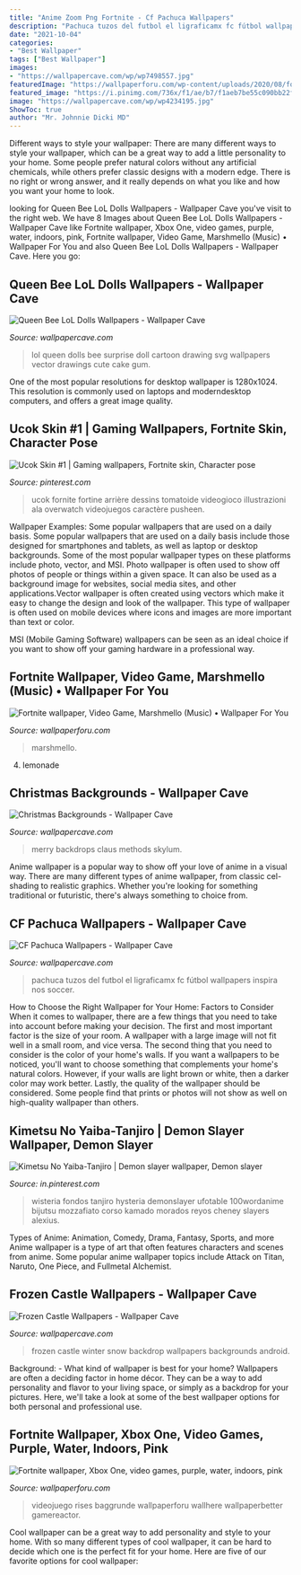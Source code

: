 ```yaml
---
title: "Anime Zoom Png Fortnite - Cf Pachuca Wallpapers"
description: "Pachuca tuzos del futbol el ligraficamx fc fútbol wallpapers inspira nos soccer"
date: "2021-10-04"
categories:
- "Best Wallpaper"
tags: ["Best Wallpaper"]
images:
- "https://wallpapercave.com/wp/wp7498557.jpg"
featuredImage: "https://wallpaperforu.com/wp-content/uploads/2020/08/fortnite-wallpaper-200826143238102048x1152.jpg"
featured_image: "https://i.pinimg.com/736x/f1/ae/b7/f1aeb7be55c090bb22f80a908d00986a.jpg"
image: "https://wallpapercave.com/wp/wp4234195.jpg"
ShowToc: true
author: "Mr. Johnnie Dicki MD"
---
```



Different ways to style your wallpaper:
There are many different ways to style your wallpaper, which can be a great way to add a little personality to your home. Some people prefer natural colors without any artificial chemicals, while others prefer classic designs with a modern edge. There is no right or wrong answer, and it really depends on what you like and how you want your home to look.

	

		
looking for Queen Bee LoL Dolls Wallpapers - Wallpaper Cave you've visit to the right web. We have 8 Images about Queen Bee LoL Dolls Wallpapers - Wallpaper Cave like Fortnite wallpaper, Xbox One, video games, purple, water, indoors, pink, Fortnite wallpaper, Video Game, Marshmello (Music) • Wallpaper For You and also Queen Bee LoL Dolls Wallpapers - Wallpaper Cave. Here you go:
		
    
## Queen Bee LoL Dolls Wallpapers - Wallpaper Cave

<img loading=lazy src="https://wallpapercave.com/wp/wp6124071.png" onerror="this.onerror=null;this.src='https://tse1.mm.bing.net/th?id=OIP.zc1-eWKmnSAQfzP7fnSBAwHaLH&amp;pid=15.1';" alt="Queen Bee LoL Dolls Wallpapers - Wallpaper Cave">

_Source: wallpapercave.com_

>lol queen dolls bee surprise doll cartoon drawing svg wallpapers vector drawings cute cake gum. 

	

One of the most popular resolutions for desktop wallpaper is 1280x1024. This resolution is commonly used on laptops and moderndesktop computers, and offers a great image quality.

    
## Ucok Skin #1 | Gaming Wallpapers, Fortnite Skin, Character Pose

<img loading=lazy src="https://i.pinimg.com/736x/f4/f4/99/f4f49941badfc51e2f0281a77fba450d.jpg" onerror="this.onerror=null;this.src='https://tse3.mm.bing.net/th?id=OIP.zBkD_OhTUiwLOjnmyJVoiwHaNK&amp;pid=15.1';" alt="Ucok Skin #1 | Gaming wallpapers, Fortnite skin, Character pose">

_Source: pinterest.com_

>ucok fornite fortine arrière dessins tomatoide videogioco illustrazioni ala overwatch videojuegos caractère pusheen. 

	

Wallpaper Examples: Some popular wallpapers that are used on a daily basis.
Some popular wallpapers that are used on a daily basis include those designed for smartphones and tablets, as well as laptop or desktop backgrounds. Some of the most popular wallpaper types on these platforms include photo, vector, and MSI. 
Photo wallpaper is often used to show off photos of people or things within a given space. It can also be used as a background image for websites, social media sites, and other applications.Vector wallpaper is often created using vectors which make it easy to change the design and look of the wallpaper. This type of wallpaper is often used on mobile devices where icons and images are more important than text or color. 

MSI (Mobile Gaming Software) wallpapers can be seen as an ideal choice if you want to show off your gaming hardware in a professional way.

    
## Fortnite Wallpaper, Video Game, Marshmello (Music) • Wallpaper For You

<img loading=lazy src="https://wallpaperforu.com/wp-content/uploads/2020/08/fortnite-wallpaper-200826143238102048x1152.jpg" onerror="this.onerror=null;this.src='https://tse4.mm.bing.net/th?id=OIP.MYV5SDEA-81KxY2TzKpu8gHaEK&amp;pid=15.1';" alt="Fortnite wallpaper, Video Game, Marshmello (Music) • Wallpaper For You">

_Source: wallpaperforu.com_

>marshmello. 

	

4. lemonade 

    
## Christmas Backgrounds - Wallpaper Cave

<img loading=lazy src="https://wallpapercave.com/wp/wp7498557.jpg" onerror="this.onerror=null;this.src='https://tse1.mm.bing.net/th?id=OIP.anxbdkbUFMGqJBjzToQDlwHaD7&amp;pid=15.1';" alt="Christmas Backgrounds - Wallpaper Cave">

_Source: wallpapercave.com_

>merry backdrops claus methods skylum. 

	

Anime wallpaper is a popular way to show off your love of anime in a visual way. There are many different types of anime wallpaper, from classic cel-shading to realistic graphics. Whether you're looking for something traditional or futuristic, there's always something to choice from.

    
## CF Pachuca Wallpapers - Wallpaper Cave

<img loading=lazy src="https://wallpapercave.com/wp/wp4234195.jpg" onerror="this.onerror=null;this.src='https://tse2.mm.bing.net/th?id=OIP.zT-BfifN2E0CHATUqRvi4wHaNK&amp;pid=15.1';" alt="CF Pachuca Wallpapers - Wallpaper Cave">

_Source: wallpapercave.com_

>pachuca tuzos del futbol el ligraficamx fc fútbol wallpapers inspira nos soccer. 

	

How to Choose the Right Wallpaper for Your Home: Factors to Consider
When it comes to wallpaper, there are a few things that you need to take into account before making your decision. The first and most important factor is the size of your room. A wallpaper with a large image will not fit well in a small room, and vice versa. 
The second thing that you need to consider is the color of your home's walls. If you want a wallpapers to be noticed, you'll want to choose something that complements your home's natural colors. However, if your walls are light brown or white, then a darker color may work better. 
Lastly, the quality of the wallpaper should be considered. Some people find that prints or photos will not show as well on high-quality wallpaper than others.

    
## Kimetsu No Yaiba-Tanjiro | Demon Slayer Wallpaper, Demon Slayer

<img loading=lazy src="https://i.pinimg.com/736x/f1/ae/b7/f1aeb7be55c090bb22f80a908d00986a.jpg" onerror="this.onerror=null;this.src='https://tse2.mm.bing.net/th?id=OIP.yPhfoX5U55J2Aq3BFkwCcQHaEK&amp;pid=15.1';" alt="Kimetsu No Yaiba-Tanjiro | Demon slayer wallpaper, Demon slayer">

_Source: in.pinterest.com_

>wisteria fondos tanjiro hysteria demonslayer ufotable 100wordanime bijutsu mozzafiato corso kamado morados reyos cheney slayers alexius. 

	

Types of Anime: Animation, Comedy, Drama, Fantasy, Sports, and more
Anime wallpaper is a type of art that often features characters and scenes from anime. Some popular anime wallpaper topics include Attack on Titan, Naruto, One Piece, and Fullmetal Alchemist.

    
## Frozen Castle Wallpapers - Wallpaper Cave

<img loading=lazy src="https://wallpapercave.com/wp/wp8143921.jpg" onerror="this.onerror=null;this.src='https://tse4.mm.bing.net/th?id=OIP.LZiNem2Ared33a7QuVIPNwHaFS&amp;pid=15.1';" alt="Frozen Castle Wallpapers - Wallpaper Cave">

_Source: wallpapercave.com_

>frozen castle winter snow backdrop wallpapers backgrounds android. 

	

Background: - What kind of wallpaper is best for your home?
Wallpapers are often a deciding factor in home décor. They can be a way to add personality and flavor to your living space, or simply as a backdrop for your pictures. Here, we'll take a look at some of the best wallpaper options for both personal and professional use.

    
## Fortnite Wallpaper, Xbox One, Video Games, Purple, Water, Indoors, Pink

<img loading=lazy src="https://wallpaperforu.com/wp-content/uploads/2020/08/fortnite-wallpaper-200826143243111280x720.jpg" onerror="this.onerror=null;this.src='https://tse1.mm.bing.net/th?id=OIP.lAqEFYY4PR7DFPKRyI7hrQHaEK&amp;pid=15.1';" alt="Fortnite wallpaper, Xbox One, video games, purple, water, indoors, pink">

_Source: wallpaperforu.com_

>videojuego rises baggrunde wallpaperforu wallhere wallpaperbetter gamereactor. 

	

Cool wallpaper can be a great way to add personality and style to your home. With so many different types of cool wallpaper, it can be hard to decide which one is the perfect fit for your home. Here are five of our favorite options for cool wallpaper: 

